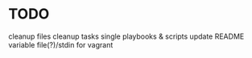# TODO
cleanup files
cleanup tasks
single playbooks & scripts
update README
variable file(?)/stdin for vagrant
